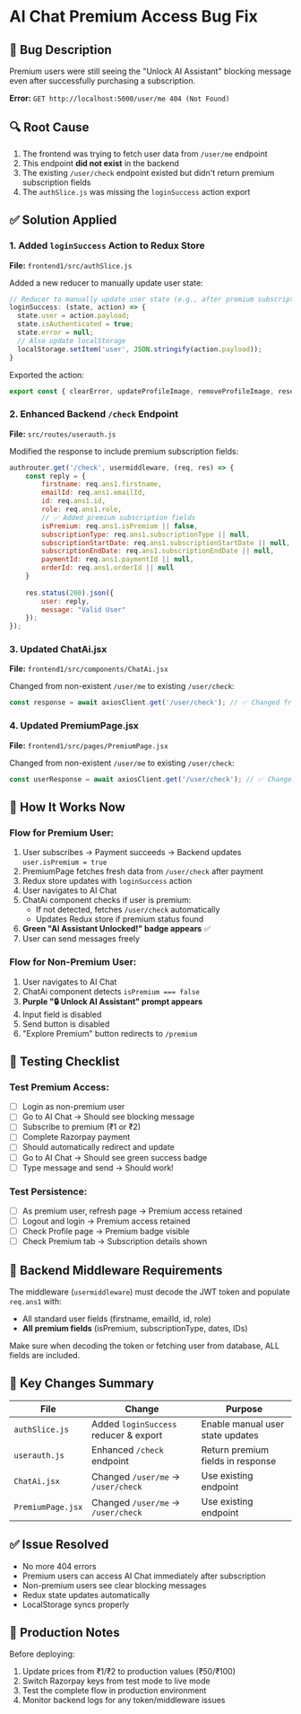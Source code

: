 # AI Chat Premium Access Bug Fix

## 🐛 Bug Description
Premium users were still seeing the "Unlock AI Assistant" blocking message even after successfully purchasing a subscription.

**Error:** `GET http://localhost:5000/user/me 404 (Not Found)`

## 🔍 Root Cause
1. The frontend was trying to fetch user data from `/user/me` endpoint
2. This endpoint **did not exist** in the backend
3. The existing `/user/check` endpoint existed but didn't return premium subscription fields
4. The `authSlice.js` was missing the `loginSuccess` action export

## ✅ Solution Applied

### 1. Added `loginSuccess` Action to Redux Store
**File:** `frontend1/src/authSlice.js`

Added a new reducer to manually update user state:
```javascript
// Reducer to manually update user state (e.g., after premium subscription)
loginSuccess: (state, action) => {
  state.user = action.payload;
  state.isAuthenticated = true;
  state.error = null;
  // Also update localStorage
  localStorage.setItem('user', JSON.stringify(action.payload));
}
```

Exported the action:
```javascript
export const { clearError, updateProfileImage, removeProfileImage, resetOtpState, loginSuccess } = authSlice.actions;
```

### 2. Enhanced Backend `/check` Endpoint
**File:** `src/routes/userauth.js`

Modified the response to include premium subscription fields:
```javascript
authrouter.get('/check', usermiddleware, (req, res) => {
    const reply = {
        firstname: req.ans1.firstname,
        emailId: req.ans1.emailId,
        id: req.ans1.id,
        role: req.ans1.role,
        // ✅ Added premium subscription fields
        isPremium: req.ans1.isPremium || false,
        subscriptionType: req.ans1.subscriptionType || null,
        subscriptionStartDate: req.ans1.subscriptionStartDate || null,
        subscriptionEndDate: req.ans1.subscriptionEndDate || null,
        paymentId: req.ans1.paymentId || null,
        orderId: req.ans1.orderId || null
    }
    
    res.status(200).json({
        user: reply,
        message: "Valid User"
    });
});
```

### 3. Updated ChatAi.jsx
**File:** `frontend1/src/components/ChatAi.jsx`

Changed from non-existent `/user/me` to existing `/user/check`:
```javascript
const response = await axiosClient.get('/user/check'); // ✅ Changed from /user/me
```

### 4. Updated PremiumPage.jsx
**File:** `frontend1/src/pages/PremiumPage.jsx`

Changed from non-existent `/user/me` to existing `/user/check`:
```javascript
const userResponse = await axiosClient.get('/user/check'); // ✅ Changed from /user/me
```

## 🎯 How It Works Now

### Flow for Premium User:
1. User subscribes → Payment succeeds → Backend updates `user.isPremium = true`
2. PremiumPage fetches fresh data from `/user/check` after payment
3. Redux store updates with `loginSuccess` action
4. User navigates to AI Chat
5. ChatAi component checks if user is premium:
   - If not detected, fetches `/user/check` automatically
   - Updates Redux store if premium status found
6. **Green "AI Assistant Unlocked!" badge appears** ✅
7. User can send messages freely

### Flow for Non-Premium User:
1. User navigates to AI Chat
2. ChatAi component detects `isPremium === false`
3. **Purple "🔒 Unlock AI Assistant" prompt appears**
4. Input field is disabled
5. Send button is disabled
6. "Explore Premium" button redirects to `/premium`

## 🧪 Testing Checklist

### Test Premium Access:
- [ ] Login as non-premium user
- [ ] Go to AI Chat → Should see blocking message
- [ ] Subscribe to premium (₹1 or ₹2)
- [ ] Complete Razorpay payment
- [ ] Should automatically redirect and update
- [ ] Go to AI Chat → Should see green success badge
- [ ] Type message and send → Should work!

### Test Persistence:
- [ ] As premium user, refresh page → Premium access retained
- [ ] Logout and login → Premium access retained
- [ ] Check Profile page → Premium badge visible
- [ ] Check Premium tab → Subscription details shown

## 🔧 Backend Middleware Requirements

The middleware (`usermiddleware`) must decode the JWT token and populate `req.ans1` with:
- All standard user fields (firstname, emailId, id, role)
- **All premium fields** (isPremium, subscriptionType, dates, IDs)

Make sure when decoding the token or fetching user from database, ALL fields are included.

## 📝 Key Changes Summary

| File | Change | Purpose |
|------|--------|---------|
| `authSlice.js` | Added `loginSuccess` reducer & export | Enable manual user state updates |
| `userauth.js` | Enhanced `/check` endpoint | Return premium fields in response |
| `ChatAi.jsx` | Changed `/user/me` → `/user/check` | Use existing endpoint |
| `PremiumPage.jsx` | Changed `/user/me` → `/user/check` | Use existing endpoint |

## ✅ Issue Resolved
- No more 404 errors
- Premium users can access AI Chat immediately after subscription
- Non-premium users see clear blocking messages
- Redux state updates automatically
- LocalStorage syncs properly

## 🚀 Production Notes
Before deploying:
1. Update prices from ₹1/₹2 to production values (₹50/₹100)
2. Switch Razorpay keys from test mode to live mode
3. Test the complete flow in production environment
4. Monitor backend logs for any token/middleware issues
